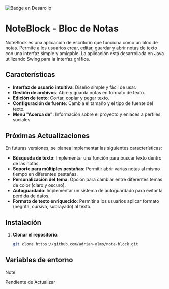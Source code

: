  ![Badge en Desarollo](https://img.shields.io/badge/STATUS-EN%20DESAROLLO-green)

# NoteBlock - Bloc de Notas

NoteBlock es una aplicación de escritorio que funciona como un bloc de notas. Permite a los usuarios crear, editar, guardar y abrir notas de texto con una interfaz simple y amigable. La aplicación está desarrollada en Java utilizando Swing para la interfaz gráfica.

## Características

- **Interfaz de usuario intuitiva**: Diseño simple y fácil de usar.
- **Gestión de archivos**: Abre y guarda notas en formato de texto.
- **Edición de texto**: Cortar, copiar y pegar texto.
- **Configuración de fuente**: Cambia el tamaño y el tipo de fuente del texto.
- **Menú "Acerca de"**: Información sobre el proyecto y enlaces a perfiles sociales.

## Próximas Actualizaciones

En futuras versiones, se planea implementar las siguientes características:

- **Búsqueda de texto**: Implementar una función para buscar texto dentro de las notas.
- **Soporte para múltiples pestañas**: Permitir abrir varias notas al mismo tiempo en diferentes pestañas.
- **Personalización del tema**: Opción para cambiar entre diferentes temas de color (claro y oscuro).
- **Autoguardado**: Implementar un sistema de autoguardado para evitar la pérdida de datos.
- **Formato de texto enriquecido**: Permitir a los usuarios aplicar formato (negrita, cursiva, subrayado) al texto.


## Instalación

1. **Clonar el repositorio**:
   ```bash
   git clone https://github.com/adrian-olmo/note-block.git

## Variables de entorno
> [!NOTE]
> Pendiente de Actualizar

